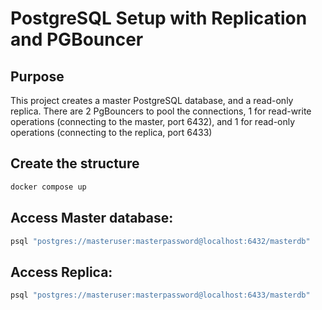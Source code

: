 # PostgreSQL Setup with Replication and PGBouncer

## Purpose
This project creates a master PostgreSQL database, and a read-only replica. There are 2 PgBouncers to pool the connections, 1 for read-write operations (connecting to the master, port 6432), and 1 for read-only operations (connecting to the replica, port 6433)

## Create the structure
```bash
docker compose up
```

## Access Master database:
```bash
psql "postgres://masteruser:masterpassword@localhost:6432/masterdb"
```

## Access Replica:
```bash
psql "postgres://masteruser:masterpassword@localhost:6433/masterdb"
```

